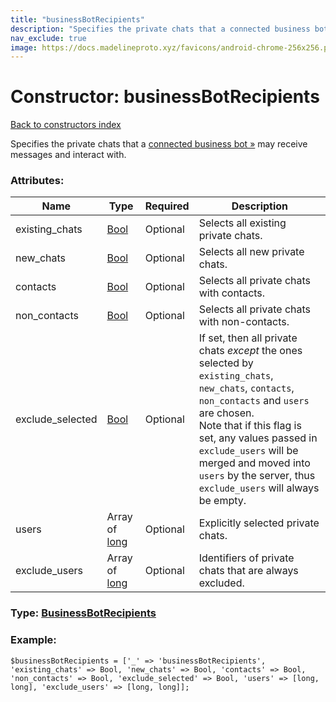```yaml
---
title: "businessBotRecipients"
description: "Specifies the private chats that a connected business bot » may receive messages and interact with."
nav_exclude: true
image: https://docs.madelineproto.xyz/favicons/android-chrome-256x256.png
---
```

# Constructor: businessBotRecipients  
[Back to constructors index](/API_docs/constructors/index.html)



Specifies the private chats that a [connected business bot »](https://core.telegram.org/api/bots/connected-business-bots) may receive messages and interact with.

### Attributes:

| Name     |    Type       | Required | Description |
|----------|---------------|----------|-------------|
|existing\_chats|[Bool](/API_docs/types/Bool.html) | Optional|Selects all existing private chats.|
|new\_chats|[Bool](/API_docs/types/Bool.html) | Optional|Selects all new private chats.|
|contacts|[Bool](/API_docs/types/Bool.html) | Optional|Selects all private chats with contacts.|
|non\_contacts|[Bool](/API_docs/types/Bool.html) | Optional|Selects all private chats with non-contacts.|
|exclude\_selected|[Bool](/API_docs/types/Bool.html) | Optional|If set, then all private chats *except* the ones selected by `existing_chats`, `new_chats`, `contacts`, `non_contacts` and `users` are chosen. <br>Note that if this flag is set, any values passed in `exclude_users` will be merged and moved into `users` by the server, thus `exclude_users` will always be empty.|
|users|Array of [long](/API_docs/types/long.html) | Optional|Explicitly selected private chats.|
|exclude\_users|Array of [long](/API_docs/types/long.html) | Optional|Identifiers of private chats that are always excluded.|



### Type: [BusinessBotRecipients](/API_docs/types/BusinessBotRecipients.html)


### Example:

```
$businessBotRecipients = ['_' => 'businessBotRecipients', 'existing_chats' => Bool, 'new_chats' => Bool, 'contacts' => Bool, 'non_contacts' => Bool, 'exclude_selected' => Bool, 'users' => [long, long], 'exclude_users' => [long, long]];
```  
